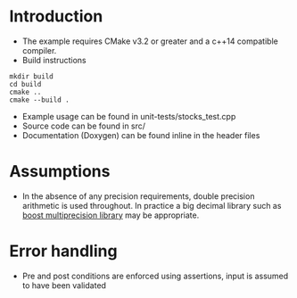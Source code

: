 # Introduction
- The example requires CMake v3.2 or greater and a c++14 compatible compiler.
- Build instructions
```
mkdir build
cd build
cmake ..
cmake --build .
```
- Example usage can be found in unit-tests/stocks_test.cpp
- Source code can be found in src/
- Documentation (Doxygen) can be found inline in the header files

# Assumptions
- In the absence of any precision requirements, double precision arithmetic is used throughout. In practice a big decimal library such as [boost multiprecision library](http://www.boost.org/doc/libs/1_64_0/libs/multiprecision/doc/html/boost_multiprecision/tut/floats/cpp_dec_float.html) may be appropriate.

# Error handling
- Pre and post conditions are enforced using assertions, input is assumed to have been validated
